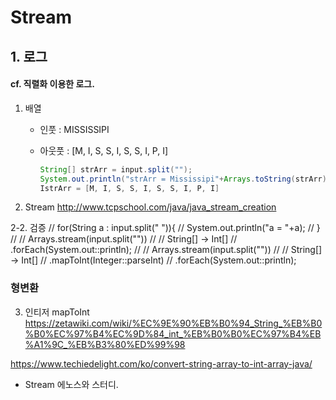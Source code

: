 # Stream

## 1. 로그


#### cf. 직렬화 이용한 로그.

1. 배열  
    - 인풋 : MISSISSIPI
    - 아웃풋 : [M, I, S, S, I, S, S, I, P, I]
            
        ```java
      String[] strArr = input.split("");
      System.out.println("strArr = Mississipi"+Arrays.toString(strArr));
      IstrArr = [M, I, S, S, I, S, S, I, P, I] 
    
2. Stream 
   http://www.tcpschool.com/java/java_stream_creation

2-2. 검증 // for(String a : input.split(" ")){ // System.out.println("a = "+a); // } // // Arrays.stream(input.split(""))
// // String[] -> Int[]
// .forEach(System.out::println); // // Arrays.stream(input.split(""))
// // String[] -> Int[]
// .mapToInt(Integer::parseInt)
// .forEach(System.out::println);

### 형변환

3. 인티저 mapToInt
   https://zetawiki.com/wiki/%EC%9E%90%EB%B0%94_String_%EB%B0%B0%EC%97%B4%EC%9D%84_int_%EB%B0%B0%EC%97%B4%EB%A1%9C_%EB%B3%80%ED%99%98

https://www.techiedelight.com/ko/convert-string-array-to-int-array-java/

- Stream 에노스와 스터디.



